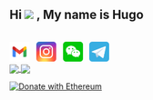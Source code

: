 
##  Hi <img src="https://raw.githubusercontent.com/MartinHeinz/MartinHeinz/master/wave.gif" width="30px"> ,  My name is Hugo

[comment]: <I’m a 16 year old programmer, passionated with Python. I like to contribute to open source project and help other people.>
[comment]: <- 🧑🏽‍💻 I’m currently working on several projects for some clients>
[comment]: <- 💴 Looking for work>


<br>
    <a href="mailto:hugolebelzic@gmail.com"><img height="35" src="https://raw.githubusercontent.com/edent/SuperTinyIcons/master/images/svg/gmail.svg"></a>&nbsp;&nbsp;
    <a href="https://instagram.com/hugolb0"><img height="35" src="https://raw.githubusercontent.com/edent/SuperTinyIcons/master/images/svg/instagram.svg"></a>&nbsp;&nbsp;
    <a href="https://raw.githubusercontent.com/HugoLB0/hugolb0/master/wechat.png"><img height="35" src="https://raw.githubusercontent.com/edent/SuperTinyIcons/master/images/svg/wechat.svg"></a>&nbsp;&nbsp;
    <a href="https://t.me/hugolb0"><img height="35" src="https://raw.githubusercontent.com/edent/SuperTinyIcons/master/images/svg/telegram.svg"></a>&nbsp;&nbsp;
   
<br>


<a href="https://github.com/hugolb0/hugolb0">
  <img align="center" src="https://github-readme-stats.vercel.app/api?username=hugolb0&show_icons=true&include_all_commits=true&count_private=true" />
</a>

<a href="https://github.com/hugolb0/hugolb0">
  <img align="center" src="https://github-readme-stats.vercel.app/api/top-langs/?username=hugolb0" />
</a>
<br>



[![Donate with Ethereum](https://en.cryptobadges.io/badge/big/0x3661Ed209e648485E939B044D55f7bEAa0eD6D54)](https://en.cryptobadges.io/badge/big/0x3661Ed209e648485E939B044D55f7bEAa0eD6D54)

